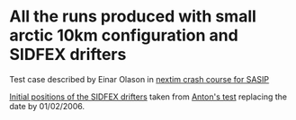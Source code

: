 # All the runs produced with small arctic 10km configuration and SIDFEX drifters

Test case described by Einar Olason in [nextim crash course for SASIP](https://www.youtube.com/watch?v=Wv_5frfx7II)

[Initial positions of the SIDFEX drifters](https://github.com/auraoupa/config-nextsim/blob/main/small_arctic_10km_sidfex/SIDFEX_buoys-small_arctic_10km-20060201T000000Z.txt) taken from [Anton's test](https://github.com/nansencenter/nextsim/issues/201) replacing the date by 01/02/2006.
